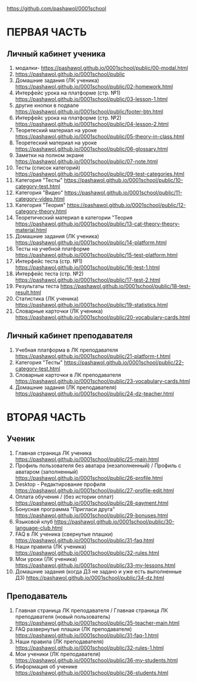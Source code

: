 <https://github.com/pashawol/0001school>
# ПЕРВАЯ ЧАСТЬ
## Личный кабинет ученика
1.  модалки- <https://pashawol.github.io/0001school/public/00-modal.html> 
1.  <https://pashawol.github.io/0001school/public> 
1. Домашние задания (ЛК ученика) <https://pashawol.github.io/0001school/public/02-homework.html>
1. Интерфейс урока на платформе (стр. №1) <https://pashawol.github.io/0001school/public/03-lesson-1.html>
1. другие кнопки в подвале <https://pashawol.github.io/0001school/public/footer-btn.html>
1. Интерфейс урока на платформе (стр. №2) <https://pashawol.github.io/0001school/public/04-lesson-2.html>
1. Теоретеский материал на уроке <https://pashawol.github.io/0001school/public/05-theory-in-class.html>
1. Теоретеский материал на уроке <https://pashawol.github.io/0001school/public/06-glossary.html>
1. Заметки на полном экране <https://pashawol.github.io/0001school/public/07-note.html>
1. Тесты (список категорий) <https://pashawol.github.io/0001school/public/09-test-categories.html>
1. Категория "Тесты" <https://pashawol.github.io/0001school/public/10-category-test.html>
1. Категория "Видео" <https://pashawol.github.io/0001school/public/11-category-video.html>
1. Категория "Теория"  <https://pashawol.github.io/0001school/public/12-category-theory.html>
1. Теоретический материал в категории "Теория <https://pashawol.github.io/0001school/public/13-cat-theory-theory-material.html>
1. Домашние задания (ЛК ученика) <https://pashawol.github.io/0001school/public/14-platform.html>
1. Тесты на учебной платформе <https://pashawol.github.io/0001school/public/15-test-platform.html>
1. Интерфейс теста (стр. №1) <https://pashawol.github.io/0001school/public/16-test-1.html>
1. Интерфейс теста (стр. №2)   <https://pashawol.github.io/0001school/public/17-test-2.html>
1. Результаты теста  <https://pashawol.github.io/0001school/public/18-test-result.html>
1. Статистика (ЛК ученика) <https://pashawol.github.io/0001school/public/19-statistics.html>
1. Словарные карточки (ЛК ученика) <https://pashawol.github.io/0001school/public/20-vocabulary-cards.html>

## Личный кабинет преподавателя

1. Учебная платформа в ЛК преподавателя <https://pashawol.github.io/0001school/public/21-platform-t.html>
1. Категория "Тесты" <https://pashawol.github.io/0001school/public/22-category-test.html>
1. Словарные карточки в ЛК преподавателя <https://pashawol.github.io/0001school/public/23-vocabulary-cards.html>
1. Домашние задания (ЛК преподавателя) <https://pashawol.github.io/0001school/public/24-dz-teacher.html>


# ВТОРАЯ ЧАСТЬ

## Ученик
1. Главная страница ЛК ученика <https://pashawol.github.io/0001school/public/25-main.html>
1. Профиль пользователя без аватара (незаполненный) / Профиль с аватаром (заполненный) <https://pashawol.github.io/0001school/public/26-profile.html>
1. Desktop - Редактирование профиля <https://pashawol.github.io/0001school/public/27-profile-edit.html>
1. Оплата обучения / (без истории оплат) <https://pashawol.github.io/0001school/public/28-payment.html>
1. Бонусная программа "Пригласи друга" <https://pashawol.github.io/0001school/public/29-bonuses.html>
1. Языковой клуб <https://pashawol.github.io/0001school/public/30-language-club.html>
1. FAQ в ЛК ученика (свернутые плашки) <https://pashawol.github.io/0001school/public/31-faq.html>
1. Наши правила (ЛК ученика) <https://pashawol.github.io/0001school/public/32-rules.html>
1. Мои уроки (ЛК ученика) <https://pashawol.github.io/0001school/public/33-my-lessons.html>
1. Домашние задания (когда ДЗ не задано и уже есть выполненные ДЗ) <https://pashawol.github.io/0001school/public/34-dz.html>


## Преподаватель 

1. Главная страница ЛК преподавателя / Главная страница ЛК преподавателя (новый пользователь) <https://pashawol.github.io/0001school/public/35-teacher-main.html>
1. FAQ развернутые плашки (ЛК преподавателя)  <https://pashawol.github.io/0001school/public/31-faq-1.html>
1. Наши правила (ЛК преподавателя) <https://pashawol.github.io/0001school/public/32-rules-1.html>
1. Мои ученики (ЛК преподавателя) <https://pashawol.github.io/0001school/public/36-my-students.html>
1. Информация об ученике  <https://pashawol.github.io/0001school/public/36-students.html>
